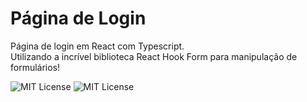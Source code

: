 # Página de Login
Página de login em React com Typescript. <br>
Utilizando a incrível biblioteca React Hook Form para manipulação de formulários!

![MIT License](https://img.shields.io/badge/React-20232A?style=for-the-badge&logo=react&logoColor=61DAFB)
![MIT License](https://img.shields.io/badge/TypeScript-007ACC?style=for-the-badge&logo=typescript&logoColor=white)
